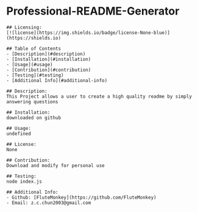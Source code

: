 # Professional-README-Generator
  
    ## Licensing:
    [![license](https://img.shields.io/badge/license-None-blue)](https://shields.io)
  
    ## Table of Contents 
    - [Description](#description)
    - [Installation](#installation)
    - [Usage](#usage)
    - [Contribution](#contribution)
    - [Testing](#testing)
    - [Additional Info](#additional-info)
  
    ## Description:
    This Project allows a user to create a high quality readme by simply answering questions
  
    ## Installation:
    downloaded on github
  
    ## Usage:
    undefined
  
    ## License:
    None
  
    ## Contribution:
    Download and modify for personal use
  
    ## Testing:
    node index.js
  
    ## Additional Info:
    - Github: [FluteMonkey](https://github.com/FluteMonkey)
    - Email: z.c.chun2003@gmail.com 